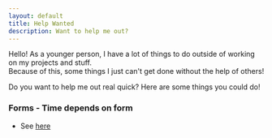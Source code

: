 ```yaml
---
layout: default
title: Help Wanted
description: Want to help me out?
---
```


Hello! As a younger person, I have a lot of things to do outside of working on my projects and stuff.  
Because of this, some things I just can't get done without the help of others!

Do you want to help me out real quick? Here are some things you could do!

### Forms - Time depends on form
- See [here](./forms.md)
